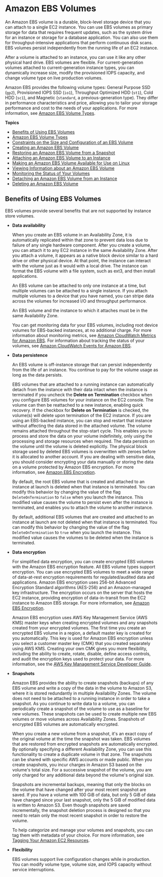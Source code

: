 # Amazon EBS Volumes<a name="ebs-volumes"></a>

An Amazon EBS volume is a durable, block\-level storage device that you can attach to a single EC2 instance\. You can use EBS volumes as primary storage for data that requires frequent updates, such as the system drive for an instance or storage for a database application\. You can also use them for throughput\-intensive applications that perform continuous disk scans\. EBS volumes persist independently from the running life of an EC2 instance\. 

After a volume is attached to an instance, you can use it like any other physical hard drive\. EBS volumes are flexible\. For current\-generation volumes attached to current\-generation instance types, you can dynamically increase size, modify the provisioned IOPS capacity, and change volume type on live production volumes\. 

Amazon EBS provides the following volume types: General Purpose SSD \(`gp2`\), Provisioned IOPS SSD \(`io1`\), Throughput Optimized HDD \(`st1`\), Cold HDD \(`sc1`\), and Magnetic \(`standard`, a previous\-generation type\)\. They differ in performance characteristics and price, allowing you to tailor your storage performance and cost to the needs of your applications\. For more information, see [Amazon EBS Volume Types](ebs-volume-types.md)\.

**Topics**
+ [Benefits of Using EBS Volumes](#EBSFeatures)
+ [Amazon EBS Volume Types](ebs-volume-types.md)
+ [Constraints on the Size and Configuration of an EBS Volume](volume_constraints.md)
+ [Creating an Amazon EBS Volume](ebs-creating-volume.md)
+ [Restoring an Amazon EBS Volume from a Snapshot](ebs-restoring-volume.md)
+ [Attaching an Amazon EBS Volume to an Instance](ebs-attaching-volume.md)
+ [Making an Amazon EBS Volume Available for Use on Linux](ebs-using-volumes.md)
+ [Viewing Information about an Amazon EBS Volume](ebs-describing-volumes.md)
+ [Monitoring the Status of Your Volumes](monitoring-volume-status.md)
+ [Detaching an Amazon EBS Volume from an Instance](ebs-detaching-volume.md)
+ [Deleting an Amazon EBS Volume](ebs-deleting-volume.md)

## Benefits of Using EBS Volumes<a name="EBSFeatures"></a>

EBS volumes provide several benefits that are not supported by instance store volumes\.
+ **Data availability**

  When you create an EBS volume in an Availability Zone, it is automatically replicated within that zone to prevent data loss due to failure of any single hardware component\. After you create a volume, you can attach it to any EC2 instance in the same Availability Zone\. After you attach a volume, it appears as a native block device similar to a hard drive or other physical device\. At that point, the instance can interact with the volume just as it would with a local drive\. The instance can format the EBS volume with a file system, such as ext3, and then install applications\. 

  An EBS volume can be attached to only one instance at a time, but multiple volumes can be attached to a single instance\. If you attach multiple volumes to a device that you have named, you can stripe data across the volumes for increased I/O and throughput performance\.

  An EBS volume and the instance to which it attaches must be in the same Availability Zone\.

  You can get monitoring data for your EBS volumes, including root device volumes for EBS\-backed instances, at no additional charge\. For more information about monitoring metrics, see [Amazon CloudWatch Metrics for Amazon EBS](using_cloudwatch_ebs.md)\. For information about tracking the status of your volumes, see [Amazon CloudWatch Events for Amazon EBS](ebs-cloud-watch-events.md)\.
+ **Data persistence**

  An EBS volume is off\-instance storage that can persist independently from the life of an instance\. You continue to pay for the volume usage as long as the data persists\. 

  EBS volumes that are attached to a running instance can automatically detach from the instance with their data intact when the instance is terminated if you uncheck the **Delete on Termination** checkbox when you configure EBS volumes for your instance on the EC2 console\. The volume can then be reattached to a new instance, enabling quick recovery\. If the checkbox for **Delete on Termination** is checked, the volume\(s\) will delete upon termination of the EC2 instance\. If you are using an EBS\-backed instance, you can stop and restart that instance without affecting the data stored in the attached volume\. The volume remains attached throughout the stop\-start cycle\. This enables you to process and store the data on your volume indefinitely, only using the processing and storage resources when required\. The data persists on the volume until the volume is deleted explicitly\. The physical block storage used by deleted EBS volumes is overwritten with zeroes before it is allocated to another account\. If you are dealing with sensitive data, you should consider encrypting your data manually or storing the data on a volume protected by Amazon EBS encryption\. For more information, see [Amazon EBS Encryption](EBSEncryption.md)\.

  By default, the root EBS volume that is created and attached to an instance at launch is deleted when that instance is terminated\. You can modify this behavior by changing the value of the flag `DeleteOnTermination` to `false` when you launch the instance\. This modified value causes the volume to persist even after the instance is terminated, and enables you to attach the volume to another instance\. 

  By default, additional EBS volumes that are created and attached to an instance at launch are not deleted when that instance is terminated\. You can modify this behavior by changing the value of the flag `DeleteOnTermination` to `true` when you launch the instance\. This modified value causes the volumes to be deleted when the instance is terminated\. 
+ **Data encryption**

  For simplified data encryption, you can create encrypted EBS volumes with the Amazon EBS encryption feature\. All EBS volume types support encryption\. You can use encrypted EBS volumes to meet a wide range of data\-at\-rest encryption requirements for regulated/audited data and applications\. Amazon EBS encryption uses 256\-bit Advanced Encryption Standard algorithms \(AES\-256\) and an Amazon\-managed key infrastructure\. The encryption occurs on the server that hosts the EC2 instance, providing encryption of data\-in\-transit from the EC2 instance to Amazon EBS storage\. For more information, see [Amazon EBS Encryption](EBSEncryption.md)\. 

   Amazon EBS encryption uses AWS Key Management Service \(AWS KMS\) master keys when creating encrypted volumes and any snapshots created from your encrypted volumes\. The first time you create an encrypted EBS volume in a region, a default master key is created for you automatically\. This key is used for Amazon EBS encryption unless you select a customer master key \(CMK\) that you created separately using AWS KMS\. Creating your own CMK gives you more flexibility, including the ability to create, rotate, disable, define access controls, and audit the encryption keys used to protect your data\. For more information, see the [AWS Key Management Service Developer Guide](https://docs.aws.amazon.com/kms/latest/developerguide/)\. 
+ **Snapshots**

  Amazon EBS provides the ability to create snapshots \(backups\) of any EBS volume and write a copy of the data in the volume to Amazon S3, where it is stored redundantly in multiple Availability Zones\. The volume does not need to be attached to a running instance in order to take a snapshot\. As you continue to write data to a volume, you can periodically create a snapshot of the volume to use as a baseline for new volumes\. These snapshots can be used to create multiple new EBS volumes or move volumes across Availability Zones\. Snapshots of encrypted EBS volumes are automatically encrypted\. 

  When you create a new volume from a snapshot, it's an exact copy of the original volume at the time the snapshot was taken\. EBS volumes that are restored from encrypted snapshots are automatically encrypted\. By optionally specifying a different Availability Zone, you can use this functionality to create a duplicate volume in that zone\. The snapshots can be shared with specific AWS accounts or made public\. When you create snapshots, you incur charges in Amazon S3 based on the volume's total size\. For a successive snapshot of the volume, you are only charged for any additional data beyond the volume's original size\. 

  Snapshots are incremental backups, meaning that only the blocks on the volume that have changed after your most recent snapshot are saved\. If you have a volume with 100 GiB of data, but only 5 GiB of data have changed since your last snapshot, only the 5 GiB of modified data is written to Amazon S3\. Even though snapshots are saved incrementally, the snapshot deletion process is designed so that you need to retain only the most recent snapshot in order to restore the volume\. 

  To help categorize and manage your volumes and snapshots, you can tag them with metadata of your choice\. For more information, see [Tagging Your Amazon EC2 Resources](Using_Tags.md)\. 
+ **Flexibility**

   EBS volumes support live configuration changes while in production\. You can modify volume type, volume size, and IOPS capacity without service interruptions\. 